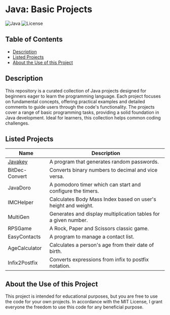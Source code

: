 # Java: Basic Projects

![Java](https://img.shields.io/badge/Java-ED8B00?style=for-the-badge&logo=java&logoColor=white)
![License](https://img.shields.io/badge/license-MIT-blue.svg)

## Table of Contents
- [Description](#description)
- [Listed Projects](#listed-projects)
- [About the Use of this Project](#about-the-use-of-this-project)

## Description

This repository is a curated collection of Java projects designed for beginners eager to learn the programming language. Each project focuses on fundamental concepts, offering practical examples and detailed comments to guide users through the code's functionality. The projects cover a range of basic programming tasks, providing a solid foundation in Java development. Ideal for learners, this collection helps common coding challenges.

## Listed Projects

| Name | Description |
| --- | --- |
| [Javakey](https://github.com/Angcroft/java-basic-projects/tree/main/javakey) | A program that generates random passwords. |
| BitDec-Convert | Converts binary numbers to decimal and vice versa. |
| JavaDoro | A pomodoro timer which can start and configure the timers. |
| IMCHelper | Calculates Body Mass Index based on user's height and weight. |
| MultiGen | Generates and display multiplication tables for a given number. |
| RPSGame | A Rock, Paper and Scissors classic game. |
| EasyContacts | A program to manage a contact list. |
| AgeCalculator | Calculates a person's age from their date of birth. |
| Infix2Postfix | Converts expressions from infix to postfix notation. |

## About the Use of this Project
This project is intended for educational purposes, but you are free to use the code for your own projects. In accordance with the MIT License, I grant everyone the freedom to use this code for any beneficial purpose.
